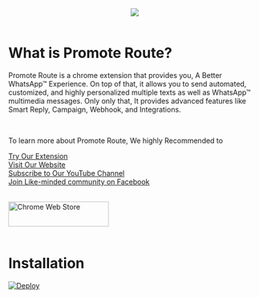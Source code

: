 </br>
</br>
<p align="center">
 <img src="https://promoteroute.com/wp-content/uploads/2022/03/Promote-Route-Logo.png" />
 </br>
 </br>
</p>

# What is Promote Route?

Promote Route is a chrome extension that provides you, A Better WhatsApp™ Experience.
On top of that, it allows you to send automated, customized, and highly personalized multiple texts as well as WhatsApp™ multimedia messages.
Only only that, It provides advanced features like Smart Reply, Campaign, Webhook, and Integrations.

 </br>

To learn more about Promote Route, We highly Recommended to

[Try Our Extension](https://chrome.google.com/webstore/detail/promote-route-a-better-wh/lgfomefmfkpdfhndeaaikffjbfobajbg)</br>
[Visit Our Website](https://promoteroute.com)</br>
[Subscribe to Our YouTube Channel](https://www.youtube.com/c/PromoteRoute)</br>
[Join Like-minded community on Facebook](https://www.facebook.com/groups/promoteroute)</br>

</br>

<a href="https://chrome.google.com/webstore/detail/promote-route-a-better-wh/lgfomefmfkpdfhndeaaikffjbfobajbg">
<img src="https://promoteroute.com/wp-content/uploads/2022/04/Group-18335-1-e1649847827543.png" alt="Chrome Web Store" width="200" height="50">
</a>

</br>
</br>

# Installation
[![Deploy](https://www.herokucdn.com/deploy/button.svg)](https://dashboard.heroku.com/new-app?template=https://github.com/PromoteRoute/Webhook-Heroku)
